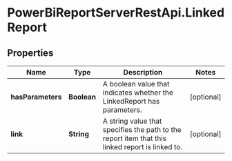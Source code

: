 # PowerBiReportServerRestApi.LinkedReport

## Properties
Name | Type | Description | Notes
------------ | ------------- | ------------- | -------------
**hasParameters** | **Boolean** | A boolean value that indicates whether the LinkedReport has parameters. | [optional] 
**link** | **String** |  A string value that specifies the path to the report item that this linked report is linked to. | [optional] 


